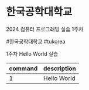 # 한국공학대학교

2024 컴퓨터 프로그래밍 실습 1주차

#한국공학대학교 #tukorea

1주차 Hello World 실습

|command|description|
|---|---|
|1|Hello World|
